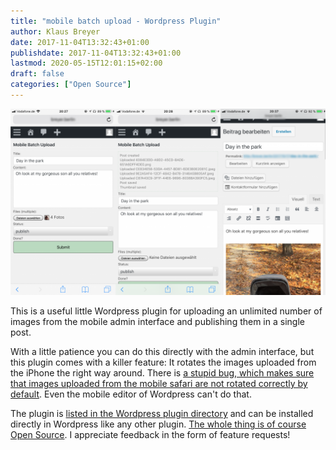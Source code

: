 ```yaml
---
title: "mobile batch upload - Wordpress Plugin"
author: Klaus Breyer
date: 2017-11-04T13:32:43+01:00
publishdate: 2017-11-04T13:32:43+01:00
lastmod: 2020-05-15T12:01:15+02:00
draft: false
categories: ["Open Source"]
---
```


![](Artboard-1024x606.png)

This is a useful little Wordpress plugin for uploading an unlimited number of images from the mobile admin interface and publishing them in a single post.

With a little patience you can do this directly with the admin interface, but this plugin comes with a killer feature: It rotates the images uploaded from the iPhone the right way around. There is [a stupid bug, which makes sure that images uploaded from the mobile safari are not rotated correctly by default](https://stackoverflow.com/questions/27673102/how-to-make-a-file-input-upload-the-original-image-file-instead-of-forcing-conve). Even the mobile editor of Wordpress can't do that.

The plugin is [listed in the Wordpress plugin directory](https://wordpress.org/plugins/moba/) and can be installed directly in Wordpress like any other plugin. [The whole thing is of course Open Source](https://github.com/klausbreyer/moba). I appreciate feedback in the form of feature requests!
